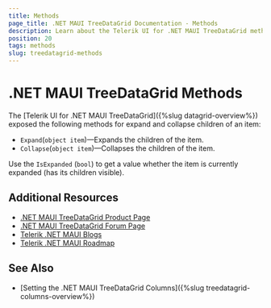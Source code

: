 ```yaml
---
title: Methods
page_title: .NET MAUI TreeDataGrid Documentation - Methods
description: Learn about the Telerik UI for .NET MAUI TreeDataGrid methods and how to expand or collapse a parent node programatically.
position: 20
tags: methods
slug: treedatagrid-methods
---
```


# .NET MAUI TreeDataGrid Methods

The [Telerik UI for .NET MAUI TreeDataGrid]({%slug datagrid-overview%}) exposed the following methods for expand and collapse children of an item:

* `Expand`(`object item`)&mdash;Expands the children of the item.
* `Collapse`(`object item`)&mdash;Collapses the children of the item.

Use the `IsExpanded` (`bool`) to get a value whether the item is currently expanded (has its children visible).

## Additional Resources

- [.NET MAUI TreeDataGrid Product Page](https://www.telerik.com/maui-ui/treedatagrid)
- [.NET MAUI TreeDataGrid Forum Page](https://www.telerik.com/forums/maui?tagId=1801)
- [Telerik .NET MAUI Blogs](https://www.telerik.com/blogs/mobile-net-maui)
- [Telerik .NET MAUI Roadmap](https://www.telerik.com/support/whats-new/maui-ui/roadmap)

## See Also

- [Setting the .NET MAUI TreeDataGrid Columns]({%slug treedatagrid-columns-overview%})